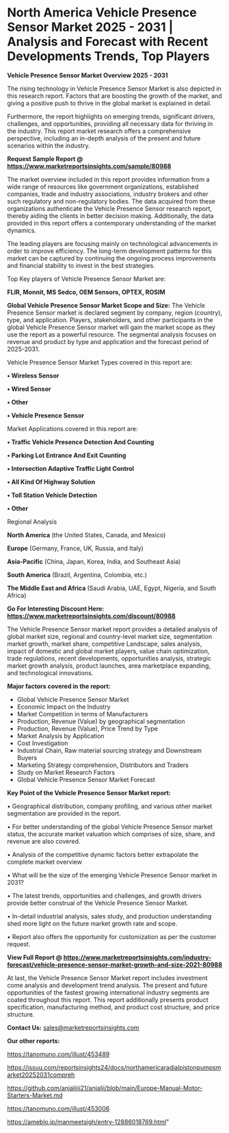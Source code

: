 # North America Vehicle Presence Sensor Market 2025 - 2031 | Analysis and Forecast with Recent Developments Trends, Top Players

<Strong> Vehicle Presence Sensor Market Overview 2025 - 2031</strong>

The rising technology in Vehicle Presence Sensor Market is also depicted in this research report. Factors that are boosting the growth of the market, and giving a positive push to thrive in the global market is explained in detail.

Furthermore, the report highlights on emerging trends, significant drivers, challenges, and opportunities, providing all necessary data for thriving in the industry. This report market research offers a comprehensive perspective, including an in-depth analysis of the present and future scenarios within the industry.

<strong>Request Sample Report @ <a href=https://www.marketreportsinsights.com/sample/80988>https://www.marketreportsinsights.com/sample/80988</a></strong>

The market overview included in this report provides information from a wide range of resources like government organizations, established companies, trade and industry associations, industry brokers and other such regulatory and non-regulatory bodies. The data acquired from these organizations authenticate the Vehicle Presence Sensor research report, thereby aiding the clients in better decision making. Additionally, the data provided in this report offers a contemporary understanding of the market dynamics.

The leading players are focusing mainly on technological advancements in order to improve efficiency. The long-term development patterns for this market can be captured by continuing the ongoing process improvements and financial stability to invest in the best strategies.

Top Key players of Vehicle Presence Sensor Market are:

<strong>FLIR, Monnit, MS Sedco, OEM Sensors, OPTEX, ROSIM</strong>

<strong><b>Global Vehicle Presence Sensor Market Scope and Size:</b></strong>
The Vehicle Presence Sensor market is declared segment by company, region (country), type, and application. Players, stakeholders, and other participants in the global Vehicle Presence Sensor market will gain the market scope as they use the report as a powerful resource. The segmental analysis focuses on revenue and product by type and application and the forecast period of 2025-2031.

Vehicle Presence Sensor Market Types covered in this report are:

<strong>• Wireless Sensor

• Wired Sensor

• Other

• Vehicle Presence Sensor</strong>

Market Applications covered in this report are:

<strong>• Traffic Vehicle Presence Detection And Counting

• Parking Lot Entrance And Exit Counting

• Intersection Adaptive Traffic Light Control

• All Kind Of Highway Solution

• Toll Station Vehicle Detection

• Other</strong> 

Regional Analysis

<strong>North America</strong> (the United States, Canada, and Mexico)

<strong>Europe</strong> (Germany, France, UK, Russia, and Italy)

<strong>Asia-Pacific</strong> (China, Japan, Korea, India, and Southeast Asia)

<strong>South America</strong> (Brazil, Argentina, Colombia, etc.)

<strong>The Middle East and Africa</strong> (Saudi Arabia, UAE, Egypt, Nigeria, and South Africa)

<strong>Go For Interesting Discount Here: <a href=https://www.marketreportsinsights.com/discount/80988>https://www.marketreportsinsights.com/discount/80988</a></strong>

The Vehicle Presence Sensor market report provides a detailed analysis of global market size, regional and country-level market size, segmentation market growth, market share, competitive Landscape, sales analysis, impact of domestic and global market players, value chain optimization, trade regulations, recent developments, opportunities analysis, strategic market growth analysis, product launches, area marketplace expanding, and technological innovations.

<strong><b>Major factors covered in the report:</b></strong>
<ul>
  <li>Global Vehicle Presence Sensor Market </li>
  <li>Economic Impact on the Industry</li>
  <li>Market Competition in terms of Manufacturers</li>
  <li>Production, Revenue (Value) by geographical segmentation</li>
  <li>Production, Revenue (Value), Price Trend by Type</li>
  <li>Market Analysis by Application</li>
  <li>Cost Investigation</li>
  <li>Industrial Chain, Raw material sourcing strategy and Downstream Buyers</li>
  <li>Marketing Strategy comprehension, Distributors and Traders</li>
  <li>Study on Market Research Factors</li>
  <li>Global Vehicle Presence Sensor Market Forecast</li>
</ul>

<strong><b>Key Point of the Vehicle Presence Sensor Market report:</b></strong>

• Geographical distribution, company profiling, and various other market segmentation are provided in the report.

• For better understanding of the global Vehicle Presence Sensor market status, the accurate market valuation which comprises of size, share, and revenue are also covered.

• Analysis of the competitive dynamic factors better extrapolate the complete market overview

• What will be the size of the emerging Vehicle Presence Sensor market in 2031?

• The latest trends, opportunities and challenges, and growth drivers provide better construal of the Vehicle Presence Sensor Market.

• In-detail industrial analysis, sales study, and production understanding shed more light on the future market growth rate and scope.

• Report also offers the opportunity for customization as per the customer request.

<strong><b>View Full Report @ <a href=https://www.marketreportsinsights.com/industry-forecast/vehicle-presence-sensor-market-growth-and-size-2021-80988>https://www.marketreportsinsights.com/industry-forecast/vehicle-presence-sensor-market-growth-and-size-2021-80988</a></b></strong>


At last, the Vehicle Presence Sensor Market report includes investment come analysis and development trend analysis. The present and future opportunities of the fastest growing international industry segments are coated throughout this report. This report additionally presents product specification, manufacturing method, and product cost structure, and price structure.

<strong>Contact Us:</strong>
sales@marketreportsinsights.com

<strong>Our other reports:</strong>

<a href=https://tanomuno.com/illust/453489>https://tanomuno.com/illust/453489</a>

<a href=https://issuu.com/reportsinsights24/docs/northamericaradialpistonpumpsmarket20252031compreh>https://issuu.com/reportsinsights24/docs/northamericaradialpistonpumpsmarket20252031compreh</a>

<a href=https://github.com/anjaliiii21/anjalii/blob/main/Europe-Manual-Motor-Starters-Market.md>https://github.com/anjaliiii21/anjalii/blob/main/Europe-Manual-Motor-Starters-Market.md</a>

<a href=https://tanomuno.com/illust/453006>https://tanomuno.com/illust/453006</a>

<a href=https://ameblo.jp/manmeetsigh/entry-12886018769.html>https://ameblo.jp/manmeetsigh/entry-12886018769.html</a>"

